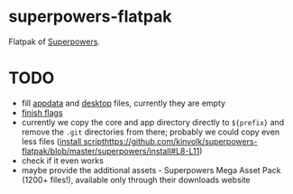 # superpowers-flatpak

Flatpak of [Superpowers](http://superpowers-html5.com/).

# TODO

- fill [appdata](metadata/com.sparklinlabs.Superpowers.appdata.xml) and [desktop](metadata/com.sparklinlabs.Superpowers.desktop) files, currently they are empty
- [finish flags](com.sparklinlabs.Superpowers.json#L9-L15)
- currently we copy the core and app directory directly to `${prefix}` and remove the `.git` directories from there; probably we could copy even less files ([install script]()https://github.com/kinvolk/superpowers-flatpak/blob/master/superpowers/install#L8-L11)
- check if it even works
- maybe provide the additional assets - Superpowers Mega Asset Pack (1200+ files!), available only through their downloads website
